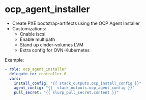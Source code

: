 # ocp_agent_installer

* Create PXE bootstrap-artifects using the OCP Agent Installer
* Customizations:
  * Cnable iscsi
  * Enable multipath
  * Stand up cinder-volumes LVM
  * Extra config for OVN-Kubernetes

Example:

```yaml
- role: ocp_agent_installer
  delegate_to: controller-0
  vars:
    install_config: "{{ stack_outputs.ocp_install_config }}"
    agent_config: "{{  stack_outputs.ocp_agent_config }}"
    pull_secret: "{{ slurp_pull_secret.content }}"
```
